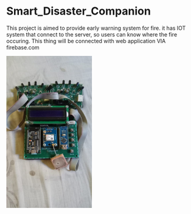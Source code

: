 # Smart_Disaster_Companion

This project is aimed to provide early warning system for fire.
it has IOT system that connect to the server, so users can know where the fire occuring.
This thing will be connected with web application VIA firebase.com 

<img src="Images/Complete Devices.jpeg" height=400>
